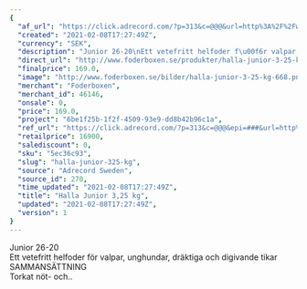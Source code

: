 ```yaml
---
{
  "af_url": "https://click.adrecord.com/?p=313&c=@@@&url=http%3A%2F%2Fwww.foderboxen.se%2Fprodukter%2Fhalla-junior-3-25-kg%2C668",
  "created": "2021-02-08T17:27:49Z",
  "currency": "SEK",
  "description": "Junior 26-20\nEtt vetefritt helfoder f\u00f6r valpar, unghundar, dr\u00e4ktiga och digivande tikar\nSAMMANS\u00c4TTNING\nTorkat n\u00f6t- och..",
  "direct_url": "http://www.foderboxen.se/produkter/halla-junior-3-25-kg,668",
  "finalprice": 169.0,
  "image": "http://www.foderboxen.se/bilder/halla-junior-3-25-kg-668.png",
  "merchant": "Foderboxen",
  "merchant_id": 46146,
  "onsale": 0,
  "price": 169.0,
  "project": "6be1f25b-1f2f-4509-93e9-dd8b42b96c1a",
  "ref_url": "https://click.adrecord.com/?p=313&c=@@@&epi=###&url=http%3A%2F%2Fwww.foderboxen.se%2Fprodukter%2Fhalla-junior-3-25-kg%2C668",
  "retailprice": 16900,
  "salediscount": 0,
  "sku": "5ec36c93",
  "slug": "halla-junior-325-kg",
  "source": "Adrecord Sweden",
  "source_id": 270,
  "time_updated": "2021-02-08T17:27:49Z",
  "title": "Halla Junior 3,25 kg",
  "updated": "2021-02-08T17:27:49Z",
  "version": 1
}
---
```


<p> Junior 26-20<br>Ett vetefritt helfoder för valpar, unghundar, dräktiga och digivande tikar<br>SAMMANSÄTTNING<br>Torkat nöt- och..</p>
